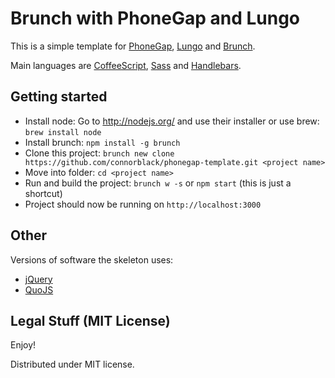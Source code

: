 # Brunch with PhoneGap and Lungo
This is a simple template for [PhoneGap](http://phonegap.com/), [Lungo](http://lungo.tapquo.com/) and [Brunch](http://brunch.io/).

Main languages are [CoffeeScript](http://coffeescript.org/),
[Sass](http://sass-lang.com/) and
[Handlebars](http://handlebarsjs.com/).

## Getting started
* Install node: Go to http://nodejs.org/ and use their installer or use brew: `brew install node`
* Install brunch: `npm install -g brunch`
* Clone this project: `brunch new clone https://github.com/connorblack/phonegap-template.git <project name>`
* Move into folder: `cd <project name>`
* Run and build the project: `brunch w -s` or `npm start` (this is just a shortcut)
* Project should now be running on `http://localhost:3000`

## Other
Versions of software the skeleton uses:

* [jQuery](http://jquery.com/)
* [QuoJS](http://quojs.tapquo.com/)

## Legal Stuff (MIT License)

Enjoy!

Distributed under MIT license.
